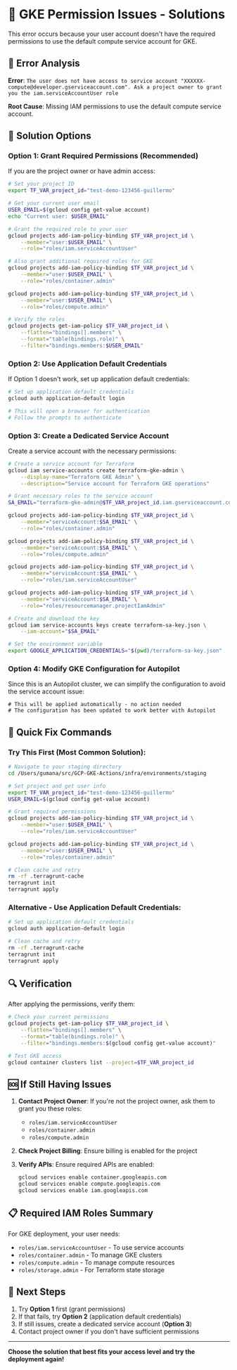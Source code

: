 # 🔐 GKE Permission Issues - Solutions

This error occurs because your user account doesn't have the required permissions to use the default compute service account for GKE.

## 🎯 Error Analysis

**Error**: `The user does not have access to service account "XXXXXX-compute@developer.gserviceaccount.com". Ask a project owner to grant you the iam.serviceAccountUser role`

**Root Cause**: Missing IAM permissions to use the default compute service account.

## 🔧 Solution Options

### Option 1: Grant Required Permissions (Recommended)

If you are the project owner or have admin access:

```bash
# Set your project ID
export TF_VAR_project_id="test-demo-123456-guillermo"

# Get your current user email
USER_EMAIL=$(gcloud config get-value account)
echo "Current user: $USER_EMAIL"

# Grant the required role to your user
gcloud projects add-iam-policy-binding $TF_VAR_project_id \
    --member="user:$USER_EMAIL" \
    --role="roles/iam.serviceAccountUser"

# Also grant additional required roles for GKE
gcloud projects add-iam-policy-binding $TF_VAR_project_id \
    --member="user:$USER_EMAIL" \
    --role="roles/container.admin"

gcloud projects add-iam-policy-binding $TF_VAR_project_id \
    --member="user:$USER_EMAIL" \
    --role="roles/compute.admin"

# Verify the roles
gcloud projects get-iam-policy $TF_VAR_project_id \
    --flatten="bindings[].members" \
    --format="table(bindings.role)" \
    --filter="bindings.members:$USER_EMAIL"
```

### Option 2: Use Application Default Credentials

If Option 1 doesn't work, set up application default credentials:

```bash
# Set up application default credentials
gcloud auth application-default login

# This will open a browser for authentication
# Follow the prompts to authenticate
```

### Option 3: Create a Dedicated Service Account

Create a service account with the necessary permissions:

```bash
# Create a service account for Terraform
gcloud iam service-accounts create terraform-gke-admin \
    --display-name="Terraform GKE Admin" \
    --description="Service account for Terraform GKE operations"

# Grant necessary roles to the service account
SA_EMAIL="terraform-gke-admin@$TF_VAR_project_id.iam.gserviceaccount.com"

gcloud projects add-iam-policy-binding $TF_VAR_project_id \
    --member="serviceAccount:$SA_EMAIL" \
    --role="roles/container.admin"

gcloud projects add-iam-policy-binding $TF_VAR_project_id \
    --member="serviceAccount:$SA_EMAIL" \
    --role="roles/compute.admin"

gcloud projects add-iam-policy-binding $TF_VAR_project_id \
    --member="serviceAccount:$SA_EMAIL" \
    --role="roles/iam.serviceAccountUser"

gcloud projects add-iam-policy-binding $TF_VAR_project_id \
    --member="serviceAccount:$SA_EMAIL" \
    --role="roles/resourcemanager.projectIamAdmin"

# Create and download the key
gcloud iam service-accounts keys create terraform-sa-key.json \
    --iam-account="$SA_EMAIL"

# Set the environment variable
export GOOGLE_APPLICATION_CREDENTIALS="$(pwd)/terraform-sa-key.json"
```

### Option 4: Modify GKE Configuration for Autopilot

Since this is an Autopilot cluster, we can simplify the configuration to avoid the service account issue:

```hcl
# This will be applied automatically - no action needed
# The configuration has been updated to work better with Autopilot
```

## 🚀 Quick Fix Commands

### Try This First (Most Common Solution):

```bash
# Navigate to your staging directory
cd /Users/gumana/src/GCP-GKE-Actions/infra/environments/staging

# Set project and get user info
export TF_VAR_project_id="test-demo-123456-guillermo"
USER_EMAIL=$(gcloud config get-value account)

# Grant required permissions
gcloud projects add-iam-policy-binding $TF_VAR_project_id \
    --member="user:$USER_EMAIL" \
    --role="roles/iam.serviceAccountUser"

gcloud projects add-iam-policy-binding $TF_VAR_project_id \
    --member="user:$USER_EMAIL" \
    --role="roles/container.admin"

# Clean cache and retry
rm -rf .terragrunt-cache
terragrunt init
terragrunt apply
```

### Alternative - Use Application Default Credentials:

```bash
# Set up application default credentials
gcloud auth application-default login

# Clean cache and retry
rm -rf .terragrunt-cache
terragrunt init
terragrunt apply
```

## 🔍 Verification

After applying the permissions, verify them:

```bash
# Check your current permissions
gcloud projects get-iam-policy $TF_VAR_project_id \
    --flatten="bindings[].members" \
    --format="table(bindings.role)" \
    --filter="bindings.members:$(gcloud config get-value account)"

# Test GKE access
gcloud container clusters list --project=$TF_VAR_project_id
```

## 🆘 If Still Having Issues

1. **Contact Project Owner**: If you're not the project owner, ask them to grant you these roles:
   - `roles/iam.serviceAccountUser`
   - `roles/container.admin`
   - `roles/compute.admin`

2. **Check Project Billing**: Ensure billing is enabled for the project

3. **Verify APIs**: Ensure required APIs are enabled:
   ```bash
   gcloud services enable container.googleapis.com
   gcloud services enable compute.googleapis.com
   gcloud services enable iam.googleapis.com
   ```

## 📋 Required IAM Roles Summary

For GKE deployment, your user needs:
- `roles/iam.serviceAccountUser` - To use service accounts
- `roles/container.admin` - To manage GKE clusters
- `roles/compute.admin` - To manage compute resources
- `roles/storage.admin` - For Terraform state storage

## 🎯 Next Steps

1. Try **Option 1** first (grant permissions)
2. If that fails, try **Option 2** (application default credentials)
3. If still issues, create a dedicated service account (**Option 3**)
4. Contact project owner if you don't have sufficient permissions

---

**Choose the solution that best fits your access level and try the deployment again!**

